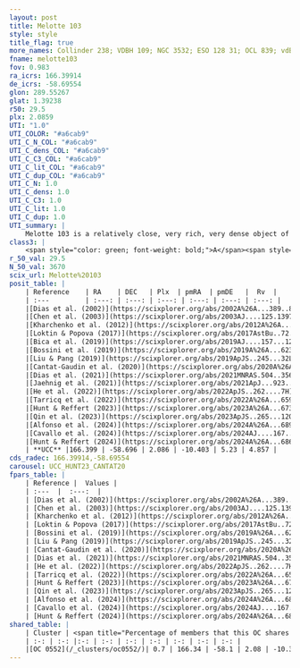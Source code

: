 ```yaml
---
layout: post
title: Melotte 103
style: style
title_flag: true
more_names: Collinder 238; VDBH 109; NGC 3532; ESO 128 31; OCL 839; vdBergh-Hagen 109; MWSC 1890; FoF 2329; OCSN 236
fname: melotte103
fov: 0.983
ra_icrs: 166.39914
de_icrs: -58.69554
glon: 289.55267
glat: 1.39238
r50: 29.5
plx: 2.0859
UTI: "1.0"
UTI_COLOR: "#a6cab9"
UTI_C_N_COL: "#a6cab9"
UTI_C_dens_COL: "#a6cab9"
UTI_C_C3_COL: "#a6cab9"
UTI_C_lit_COL: "#a6cab9"
UTI_C_dup_COL: "#a6cab9"
UTI_C_N: 1.0
UTI_C_dens: 1.0
UTI_C_C3: 1.0
UTI_C_lit: 1.0
UTI_C_dup: 1.0
UTI_summary: |
    Melotte 103 is a relatively close, very rich, very dense object of very high C3 quality. It is very well-studied in the literature. This object shares a very small percentage of members with a later reported entry.
class3: |
    <span style="color: green; font-weight: bold;">A</span><span style="color: green; font-weight: bold;">A</span>
r_50_val: 29.5
N_50_val: 3670
scix_url: Melotte%20103
posit_table: |
    | Reference    | RA    | DEC   | Plx  | pmRA  | pmDE   |  Rv  |
    | :---         | :---: | :---: | :---: | :---: | :---: | :---: |
    |[Dias et al. (2002)](https://scixplorer.org/abs/2002A%26A...389..871D) | 166.412 | -58.753 | -- | -10.95 | 4.8 | 4.33 |
    |[Chen et al. (2003)](https://scixplorer.org/abs/2003AJ....125.1397C) | 166.476 | -58.688 | -- | -10.7 | 5.26 | 7.0 |
    |[Kharchenko et al. (2012)](https://scixplorer.org/abs/2012A%26A...543A.156K) | 166.455 | -58.73 | -- | -10.87 | 4.89 | -- |
    |[Loktin & Popova (2017)](https://scixplorer.org/abs/2017AstBu..72..257L) | 166.41 | -58.753 | -- | -10.95 | 4.8 | 1.2 |
    |[Bica et al. (2019)](https://scixplorer.org/abs/2019AJ....157...12B) | 166.434 | -58.776 | -- | -- | -- | -- |
    |[Bossini et al. (2019)](https://scixplorer.org/abs/2019A%26A...623A.108B) | 166.417 | -58.707 | -- | -- | -- | -- |
    |[Liu & Pang (2019)](https://scixplorer.org/abs/2019ApJS..245...32L) | 166.393 | -58.712 | 2.063 | -10.374 | 5.202 | -- |
    |[Cantat-Gaudin et al. (2020)](https://scixplorer.org/abs/2020A%26A...640A...1C) | 166.417 | -58.707 | 2.066 | -10.385 | 5.175 | -- |
    |[Dias et al. (2021)](https://scixplorer.org/abs/2021MNRAS.504..356D) | 166.411 | -58.722 | 2.062 | -10.373 | 5.193 | 5.492 |
    |[Jaehnig et al. (2021)](https://scixplorer.org/abs/2021ApJ...923..129J) | 166.428 | -58.705 | 2.094 | -10.43 | 5.189 | -- |
    |[He et al. (2022)](https://scixplorer.org/abs/2022ApJS..262....7H) | 166.411 | -58.716 | 2.089 | -10.404 | 5.232 | -- |
    |[Tarricq et al. (2022)](https://scixplorer.org/abs/2022A%26A...659A..59T) | 166.456 | -58.68 | 2.096 | -10.397 | 5.238 | -- |
    |[Hunt & Reffert (2023)](https://scixplorer.org/abs/2023A%26A...673A.114H) | 166.394 | -58.694 | 2.088 | -10.402 | 5.229 | 4.616 |
    |[Qin et al. (2023)](https://scixplorer.org/abs/2023ApJS..265...12Q) | 166.39 | -58.69 | 2.09 | -10.41 | 5.24 | 4.71 |
    |[Alfonso et al. (2024)](https://scixplorer.org/abs/2024A%26A...689A..18A) | 166.387 | -58.697 | 2.06 | -10.408 | 5.248 | -- |
    |[Cavallo et al. (2024)](https://scixplorer.org/abs/2024AJ....167...12C) | 166.397 | -58.712 | 2.089 | -- | -- | -- |
    |[Hunt & Reffert (2024)](https://scixplorer.org/abs/2024A%26A...686A..42H) | 166.394 | -58.694 | 2.088 | -10.402 | 5.229 | 4.616 |
    | **UCC** |166.399 | -58.696 | 2.086 | -10.403 | 5.23 | 4.857 | 
cds_radec: 166.39914,-58.69554
carousel: UCC_HUNT23_CANTAT20
fpars_table: |
    | Reference |  Values |
    | :---  |  :---:  |
    | [Dias et al. (2002)](https://scixplorer.org/abs/2002A%26A...389..871D) | `E(B-V)=0.028, Dist=492.0, Age=8.477, [Fe/H]=0.02` |
    | [Chen et al. (2003)](https://scixplorer.org/abs/2003AJ....125.1397C) | `E(B-V)=0.037, HDis=486, Age=0.31, [Fe/H]_1=-0.02, [Fe/H]_2=0.02` |
    | [Kharchenko et al. (2012)](https://scixplorer.org/abs/2012A%26A...543A.156K) | `e_bv=0.042, distance=454, log_age=8.65, metallicity=0.019` |
    | [Loktin & Popova (2017)](https://scixplorer.org/abs/2017AstBu..72..257L) | `E(B-V)=0.037, Dmod=8.485, logt=8.492` |
    | [Bossini et al. (2019)](https://scixplorer.org/abs/2019A%26A...623A.108B) | `AV=0.068, Dist=8.43, logA=8.601, Fe/H=0.0` |
    | [Liu & Pang (2019)](https://scixplorer.org/abs/2019ApJS..245...32L) | `Age=0.282, Z=0.25` |
    | [Cantat-Gaudin et al. (2020)](https://scixplorer.org/abs/2020A%26A...640A...1C) | `AVNN=0, DMNN=8.49, AgeNN=8.6` |
    | [Dias et al. (2021)](https://scixplorer.org/abs/2021MNRAS.504..356D) | `Av=0.136, Dist=477, logage=8.616, [Fe/H]=0.05` |
    | [He et al. (2022)](https://scixplorer.org/abs/2022ApJS..262....7H) | `A0=0.35, logAge=8.45` |
    | [Tarricq et al. (2022)](https://scixplorer.org/abs/2022A%26A...659A..59T) | `Dist=498, logAgeNN=8.6` |
    | [Hunt & Reffert (2023)](https://scixplorer.org/abs/2023A%26A...673A.114H) | `AV50=0.12, diffAV50=0.557, MOD50=8.28, logAge50=8.376` |
    | [Qin et al. (2023)](https://scixplorer.org/abs/2023ApJS..265...12Q) | `E(B-V)=0.07, m-M=8.6, logt=8.45` |
    | [Alfonso et al. (2024)](https://scixplorer.org/abs/2024A%26A...689A..18A) | `AV=0.00956, MOD=8.47889, logAge=8.81397, Z=0.05842` |
    | [Cavallo et al. (2024)](https://scixplorer.org/abs/2024AJ....167...12C) | `AV50=0.33, dMod50=8.41, logAge50=8.35, [Fe/H]50=0.28` |
    | [Hunt & Reffert (2024)](https://scixplorer.org/abs/2024A%26A...686A..42H) | `MassJ=4875.03` |
shared_table: |
    | Cluster | <span title="Percentage of members that this OC shares with the ones listed">%</span>   | RA   | DEC   | Plx   | pmRA  | pmDE  | Rv | UTI |
    | :-: | :-: |:-: | :-: | :-: | :-: | :-: | :-: | :-: |
    |[OC 0552](/_clusters/oc0552/)| 0.7 | 166.34 | -58.1 | 2.08 | -10.34 | 5.29 | 5.44 |0.0 |
---
```

